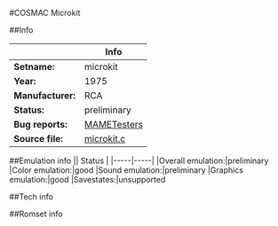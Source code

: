 #COSMAC Microkit

##Info

||Info|
|-----|-----|
|**Setname:**|microkit
|**Year:**|1975
|**Manufacturer:**|RCA
|**Status:**|preliminary
|**Bug reports:**|[MAMETesters](http://mametesters.org/view_all_set.php?type=1&temporary=y&search=microkit.c)
|**Source file:**|[microkit.c](https://github.com/mamedev/mame/blob/master/src/mess/drivers/microkit.c)

##Emulation info
|| Status |
|-----|-----|
|Overall emulation:|preliminary
|Color emulation:|good
|Sound emulation:|preliminary
|Graphics emulation:|good
|Savestates:|unsupported

##Tech info

##Romset info

<!--- START OF EDITED COMMENT DO NOT TOUCH TEXT ABOVE-->
